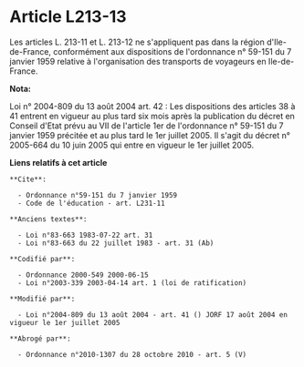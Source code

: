 # Article L213-13

Les articles L. 213-11 et L. 213-12 ne s'appliquent pas dans la région d'Ile-de-France, conformément aux dispositions de
l'ordonnance n° 59-151 du 7 janvier 1959 relative à l'organisation des transports de voyageurs en Ile-de-France.

**Nota:**

Loi n° 2004-809 du 13 août 2004 art. 42 : Les dispositions des articles 38 à 41 entrent en vigueur au plus tard six mois
après la publication du décret en Conseil d'Etat prévu au VII de l'article 1er de l'ordonnance n° 59-151 du 7 janvier 1959
précitée et au plus tard le 1er juillet 2005. Il s'agit du décret n° 2005-664 du 10 juin 2005 qui entre en vigueur le 1er
juillet 2005.

**Liens relatifs à cet article**

	**Cite**:

	  - Ordonnance n°59-151 du 7 janvier 1959
	  - Code de l'éducation - art. L231-11

	**Anciens textes**:

	  - Loi n°83-663 1983-07-22 art. 31
	  - Loi n°83-663 du 22 juillet 1983 - art. 31 (Ab)

	**Codifié par**:

	  - Ordonnance 2000-549 2000-06-15
	  - Loi n°2003-339 2003-04-14 art. 1 (loi de ratification)

	**Modifié par**:

	  - Loi n°2004-809 du 13 août 2004 - art. 41 () JORF 17 août 2004 en vigueur le 1er juillet 2005

	**Abrogé par**:

	  - Ordonnance n°2010-1307 du 28 octobre 2010 - art. 5 (V)
